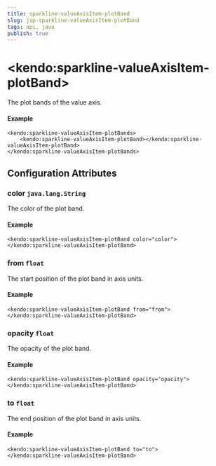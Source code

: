 ```yaml
---
title: sparkline-valueAxisItem-plotBand
slug: jsp-sparkline-valueAxisItem-plotBand
tags: api, java
publish: true
---
```


# \<kendo:sparkline-valueAxisItem-plotBand\>

The plot bands of the value axis.

#### Example
    <kendo:sparkline-valueAxisItem-plotBands>
        <kendo:sparkline-valueAxisItem-plotBand></kendo:sparkline-valueAxisItem-plotBand>
    </kendo:sparkline-valueAxisItem-plotBands>

## Configuration Attributes

### color `java.lang.String`

The color of the plot band.

#### Example
    <kendo:sparkline-valueAxisItem-plotBand color="color">
    </kendo:sparkline-valueAxisItem-plotBand>

### from `float`

The start position of the plot band in axis units.

#### Example
    <kendo:sparkline-valueAxisItem-plotBand from="from">
    </kendo:sparkline-valueAxisItem-plotBand>

### opacity `float`

The opacity of the plot band.

#### Example
    <kendo:sparkline-valueAxisItem-plotBand opacity="opacity">
    </kendo:sparkline-valueAxisItem-plotBand>

### to `float`

The end position of the plot band in axis units.

#### Example
    <kendo:sparkline-valueAxisItem-plotBand to="to">
    </kendo:sparkline-valueAxisItem-plotBand>

 

